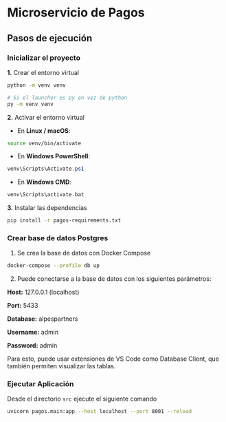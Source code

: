 # Microservicio de Pagos

## Pasos de ejecución

### Inicializar el proyecto

**1.** Crear el entorno virtual

```bash
python -m venv venv

# Si el launcher es py en vez de python
py -m venv venv
```

**2.** Activar el entorno virtual

- En **Linux / macOS**:

```bash
source venv/bin/activate
```

- En **Windows PowerShell**:

```powershell
venv\Scripts\Activate.ps1
```

- En **Windows CMD**:

```cmd
venv\Scripts\activate.bat
```

**3.** Instalar las dependencias

```bash
pip install -r pagos-requirements.txt
```

### Crear base de datos Postgres

1. Se crea la base de datos con Docker Compose

```bash
docker-compose --profile db up
```

2. Puede conectarse a la base de datos con los siguientes parámetros:

**Host:** 127.0.0.1 (localhost)

**Port:** 5433

**Database:** alpespartners

**Username:** admin

**Password:** admin

Para esto, puede usar extensiones de VS Code como Database Client, que también permiten visualizar las tablas.

### Ejecutar Aplicación

Desde el directorio `src` ejecute el siguiente comando

```bash
uvicorn pagos.main:app --host localhost --port 8001 --reload
```

